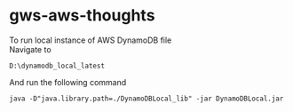 # gws-aws-thoughts

To run local instance of AWS DynamoDB file \
Navigate to 
```
D:\dynamodb_local_latest
```

And run the following command
```
java -D"java.library.path=./DynamoDBLocal_lib" -jar DynamoDBLocal.jar
```